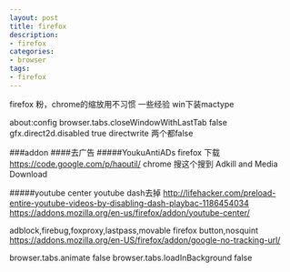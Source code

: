 ```yaml
---
layout: post
title: firefox
description: 
- firefox
categories:
- browser
tags:
- firefox
---
```

firefox 粉，chrome的缩放用不习惯
一些经验
win下装mactype

about:config
browser.tabs.closeWindowWithLastTab false
gfx.direct2d.disabled true
directwrite 两个都false

###addon
####去广告
#####YoukuAntiADs
firefox 下载
https://code.google.com/p/haoutil/
chrome 搜这个搜到
Adkill and Media Download

#####youtube center
youtube dash去掉
http://lifehacker.com/preload-entire-youtube-videos-by-disabling-dash-playbac-1186454034
https://addons.mozilla.org/en-us/firefox/addon/youtube-center/

adblock,firebug,foxproxy,lastpass,movable firefox button,nosquint
https://addons.mozilla.org/en-US/firefox/addon/google-no-tracking-url/


browser.tabs.animate false
browser.tabs.loadInBackground false 
